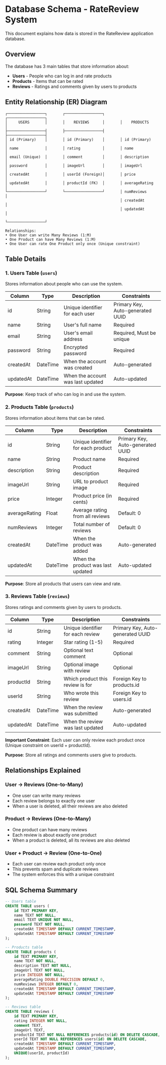 # Database Schema - RateReview System

This document explains how data is stored in the RateReview application database.

## Overview

The database has 3 main tables that store information about:
- **Users** - People who can log in and rate products
- **Products** - Items that can be rated
- **Reviews** - Ratings and comments given by users to products

## Entity Relationship (ER) Diagram

```
┌─────────────────┐       ┌─────────────────┐       ┌─────────────────┐
│     USERS       │       │    REVIEWS      │       │    PRODUCTS     │
├─────────────────┤       ├─────────────────┤       ├─────────────────┤
│ id (Primary)    │       │ id (Primary)    │       │ id (Primary)    │
│ name            │       │ rating          │       │ name            │
│ email (Unique)  │       │ comment         │       │ description     │
│ password        │       │ imageUrl        │       │ imageUrl        │
│ createdAt       │       │ userId (Foreign)│       │ price           │
│ updatedAt       │       │ productId (FK)  │       │ averageRating   │
└─────────────────┘       └─────────────────┘       │ numReviews      │
                                                    │ createdAt       │
                                                    │ updatedAt       │
                                                    └─────────────────┘

Relationships:
• One User can write Many Reviews (1:M)
• One Product can have Many Reviews (1:M)  
• One User can rate One Product only once (Unique constraint)
```

## Table Details

### 1. Users Table (`users`)

Stores information about people who can use the system.

| Column    | Type      | Description                           | Constraints           |
|-----------|-----------|---------------------------------------|-----------------------|
| id        | String    | Unique identifier for each user       | Primary Key, Auto-generated UUID |
| name      | String    | User's full name                      | Required              |
| email     | String    | User's email address                  | Required, Must be unique |
| password  | String    | Encrypted password                    | Required              |
| createdAt | DateTime  | When the account was created          | Auto-generated        |
| updatedAt | DateTime  | When the account was last updated     | Auto-updated          |

**Purpose**: Keep track of who can log in and use the system.

### 2. Products Table (`products`)

Stores information about items that can be rated.

| Column        | Type      | Description                           | Constraints           |
|---------------|-----------|---------------------------------------|-----------------------|
| id            | String    | Unique identifier for each product    | Primary Key, Auto-generated UUID |
| name          | String    | Product name                          | Required              |
| description   | String    | Product description                   | Required              |
| imageUrl      | String    | URL to product image                  | Required              |
| price         | Integer   | Product price (in cents)              | Required              |
| averageRating | Float     | Average rating from all reviews       | Default: 0            |
| numReviews    | Integer   | Total number of reviews               | Default: 0            |
| createdAt     | DateTime  | When the product was added            | Auto-generated        |
| updatedAt     | DateTime  | When the product was last updated     | Auto-updated          |

**Purpose**: Store all products that users can view and rate.

### 3. Reviews Table (`reviews`)

Stores ratings and comments given by users to products.

| Column    | Type      | Description                           | Constraints           |
|-----------|-----------|---------------------------------------|-----------------------|
| id        | String    | Unique identifier for each review     | Primary Key, Auto-generated UUID |
| rating    | Integer   | Star rating (1-5)                     | Required              |
| comment   | String    | Optional text comment                 | Optional              |
| imageUrl  | String    | Optional image with review            | Optional              |
| productId | String    | Which product this review is for      | Foreign Key to products.id |
| userId    | String    | Who wrote this review                 | Foreign Key to users.id |
| createdAt | DateTime  | When the review was submitted         | Auto-generated        |
| updatedAt | DateTime  | When the review was last updated      | Auto-updated          |

**Important Constraint**: Each user can only review each product once (Unique constraint on userId + productId).

**Purpose**: Store all ratings and comments users give to products.

## Relationships Explained

### User → Reviews (One-to-Many)
- One user can write many reviews
- Each review belongs to exactly one user
- When a user is deleted, all their reviews are also deleted

### Product → Reviews (One-to-Many)
- One product can have many reviews
- Each review is about exactly one product
- When a product is deleted, all its reviews are also deleted

### User + Product → Review (One-to-One)
- Each user can review each product only once
- This prevents spam and duplicate reviews
- The system enforces this with a unique constraint

## SQL Schema Summary

```sql
-- Users table
CREATE TABLE users (
    id TEXT PRIMARY KEY,
    name TEXT NOT NULL,
    email TEXT UNIQUE NOT NULL,
    password TEXT NOT NULL,
    createdAt TIMESTAMP DEFAULT CURRENT_TIMESTAMP,
    updatedAt TIMESTAMP DEFAULT CURRENT_TIMESTAMP
);

-- Products table  
CREATE TABLE products (
    id TEXT PRIMARY KEY,
    name TEXT NOT NULL,
    description TEXT NOT NULL,
    imageUrl TEXT NOT NULL,
    price INTEGER NOT NULL,
    averageRating DOUBLE PRECISION DEFAULT 0,
    numReviews INTEGER DEFAULT 0,
    createdAt TIMESTAMP DEFAULT CURRENT_TIMESTAMP,
    updatedAt TIMESTAMP DEFAULT CURRENT_TIMESTAMP
);

-- Reviews table
CREATE TABLE reviews (
    id TEXT PRIMARY KEY,
    rating INTEGER NOT NULL,
    comment TEXT,
    imageUrl TEXT,
    productId TEXT NOT NULL REFERENCES products(id) ON DELETE CASCADE,
    userId TEXT NOT NULL REFERENCES users(id) ON DELETE CASCADE,
    createdAt TIMESTAMP DEFAULT CURRENT_TIMESTAMP,
    updatedAt TIMESTAMP DEFAULT CURRENT_TIMESTAMP,
    UNIQUE(userId, productId)
);
```

